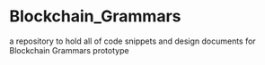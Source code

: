 # Blockchain_Grammars
a repository to hold all of code snippets and design documents for Blockchain Grammars prototype
